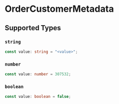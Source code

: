 # OrderCustomerMetadata


## Supported Types

### `string`

```typescript
const value: string = "<value>";
```

### `number`

```typescript
const value: number = 307532;
```

### `boolean`

```typescript
const value: boolean = false;
```

